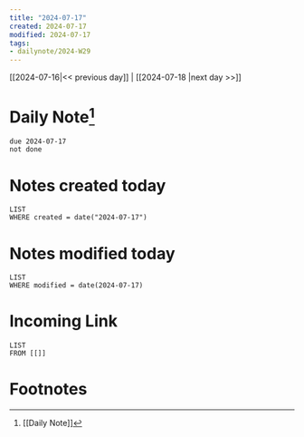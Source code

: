 ```yaml
---
title: "2024-07-17"
created: 2024-07-17
modified: 2024-07-17
tags:
- dailynote/2024-W29
---
```


[[2024-07-16|<< previous day]] | [[2024-07-18 |next day >>]]

# Daily Note[^1]
```tasks
due 2024-07-17
not done
```
# Notes created today
```dataview
LIST
WHERE created = date("2024-07-17")
```
# Notes modified today
```dataview
LIST
WHERE modified = date(2024-07-17)
```
# Incoming Link
```dataview
LIST
FROM [[]]
```
# Footnotes

[^1]: [[Daily Note]]
